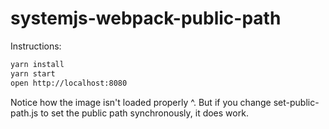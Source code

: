 # systemjs-webpack-public-path

Instructions:
```sh
yarn install
yarn start
open http://localhost:8080
```

Notice how the image isn't loaded properly ^. But if you change set-public-path.js to set the public path synchronously, it does work.